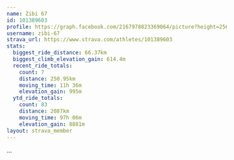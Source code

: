 ```yaml
---
name: Zibi 67
id: 101389603
profile: https://graph.facebook.com/2167978823369064/picture?height=256&width=256
username: zibi-67
strava_url: https://www.strava.com/athletes/101389603
stats:
  biggest_ride_distance: 66.37km
  biggest_climb_elevation_gain: 614.4m
  recent_ride_totals:
    count: 7
    distance: 250.95km
    moving_time: 11h 36m
    elevation_gain: 995m
  ytd_ride_totals:
    count: 83
    distance: 2087km
    moving_time: 97h 06m
    elevation_gain: 8881m
layout: strava_member
--- 
```

...
